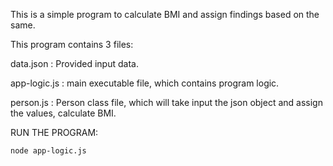 This is a simple program to calculate BMI and assign findings based on the same.

This program contains 3 files:

data.json : Provided input data.

app-logic.js : main executable file, which contains program logic.

person.js : Person class file, which will take input the json object and assign the values, calculate BMI.


RUN THE PROGRAM:

    node app-logic.js